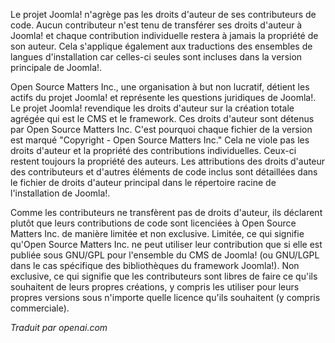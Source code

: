 <!-- Filename: What_has_the_copyright_of_Joomla!%3F / Display title: Joomla! Droits d'auteur -->

Le projet Joomla! n'agrège pas les droits d'auteur de ses contributeurs
de code. Aucun contributeur n'est tenu de transférer ses droits d'auteur
à Joomla! et chaque contribution individuelle restera à jamais la
propriété de son auteur. Cela s'applique également aux traductions des
ensembles de langues d'installation car celles-ci seules sont incluses
dans la version principale de Joomla!.

Open Source Matters Inc., une organisation à but non lucratif, détient
les actifs du projet Joomla! et représente les questions juridiques de
Joomla!. Le projet Joomla! revendique les droits d'auteur sur la
création totale agrégée qui est le CMS et le framework. Ces droits
d'auteur sont détenus par Open Source Matters Inc. C'est pourquoi chaque
fichier de la version est marqué "Copyright - Open Source Matters Inc."
Cela ne viole pas les droits d'auteur et la propriété des contributions
individuelles. Ceux-ci restent toujours la propriété des auteurs. Les
attributions des droits d'auteur des contributeurs et d'autres éléments
de code inclus sont détaillées dans le fichier de droits d'auteur
principal dans le répertoire racine de l'installation de Joomla!.

Comme les contributeurs ne transfèrent pas de droits d'auteur, ils
déclarent plutôt que leurs contributions de code sont licenciées à Open
Source Matters Inc. de manière limitée et non exclusive. Limitée, ce qui
signifie qu'Open Source Matters Inc. ne peut utiliser leur contribution
que si elle est publiée sous GNU/GPL pour l'ensemble du CMS de Joomla!
(ou GNU/LGPL dans le cas spécifique des bibliothèques du framework
Joomla!). Non exclusive, ce qui signifie que les contributeurs sont
libres de faire ce qu'ils souhaitent de leurs propres créations,
y compris les utiliser pour leurs propres versions sous n'importe quelle
licence qu'ils souhaitent (y compris commerciale).

*Traduit par openai.com*

